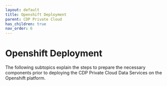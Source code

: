 ```yaml
---
layout: default
title: Openshift Deployment
parent: CDP Private Cloud
has_children: true
nav_order: 6
---
```


# Openshift Deployment

The following subtopics explain the steps to prepare the necessary components prior to deploying the CDP Private Cloud Data Services on the Openshift platform.



